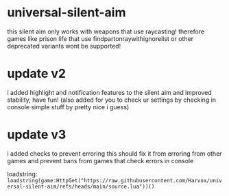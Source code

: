 # universal-silent-aim
this silent aim only works with weapons that use raycasting! therefore games like prison life that use findpartonraywithignorelist or other deprecated variants wont be supported!

# update v2
i added highlight and notification features to the silent aim and improved stability, have fun!
(also added for you to check ur settings by checking in console simple stuff by pretty nice i guess)

# update v3
i added checks to prevent erroring this should fix it from erroring from other
games and prevent bans from games that check errors in console

loadstring: ```loadstring(game:HttpGet("https://raw.githubusercontent.com/Harvox/universal-silent-aim/refs/heads/main/source.lua"))()```
